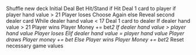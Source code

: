 Shuffle new deck
Initial Deal
Bet
Hit/Stand
if Hit
	Deal 1 card to player
	if player hand value > 21
		Player loses
	Choose Again
else
Reveal second dealer card
While dealer hand value < 17
	Deal 1 card to dealer
If dealer hand value > 21
	Player wins
	Player Money += bet*2
If dealer hand value > player hand value
	Player loses
Elif dealer hand value = player hand value
	Player draws
	Player money += bet
Else
	Player wins
	Player Money += bet*2
Reset necessary game values
